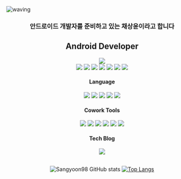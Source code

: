 ![waving](https://capsule-render.vercel.app/api?type=waving&height=200&fontAlign=80&fontAlignY=40&color=gradient&text=Hi%20there%20👋)

<div align="center">
  
  ### 안드로이드 개발자를 준비하고 있는 채상윤이라고 합니다
  
  ## Android Developer
  <img src="https://img.shields.io/badge/android-3DDC84?style=for-the-badge&logo=android&logoColor=white">     <br>
  <img src="https://img.shields.io/badge/material design-757575?style=for-the-badge&logo=material design&logoColor=white">
  <img src="https://img.shields.io/badge/retrofit2-48B983?style=for-the-badge">
  <img src="https://img.shields.io/badge/firebase-FFCA28?style=for-the-badge&logo=firebase&logoColor=white">
  <img src="https://img.shields.io/badge/MVVM Architecture-000000?style=for-the-badge">
  <img src="https://img.shields.io/badge/kotlin coroutines-3DDC84?style=for-the-badge">
  <img src="https://img.shields.io/badge/kotlin flow-3DDC84?style=for-the-badge">
  <img src="https://img.shields.io/badge/jetpack compose-4285F4?style=for-the-badge&logo=jetpack compose&logoColor=white">
  
  #### Language
  <img src="https://img.shields.io/badge/c-A8B9CC?style=for-the-badge&logo=c&logoColor=white">
  <img src="https://img.shields.io/badge/kotlin-7F52FF?style=for-the-badge&logo=kotlin&logoColor=white">
  <img src="https://img.shields.io/badge/java-F7DF1E?style=for-the-badge&logo=java&logoColor=white">
  <img src="https://img.shields.io/badge/html-E34F26?style=for-the-badge&logo=html5&logoColor=white">
  <img src="https://img.shields.io/badge/css-1572B6?style=for-the-badge&logo=css3&logoColor=white">
  
  #### Cowork Tools
  <img src="https://img.shields.io/badge/git-F05032?style=for-the-badge&logo=git&logoColor=white">
  <img src="https://img.shields.io/badge/githb-181717?style=for-the-badge&logo=github&logoColor=white">
  <img src="https://img.shields.io/badge/jira-0052CC?style=for-the-badge&logo=jira&logoColor=white">
  <img src="https://img.shields.io/badge/slack-4A154B?style=for-the-badge&logo=slack&logoColor=white">
  <img src="https://img.shields.io/badge/figma-F24E1E?style=for-the-badge&logo=figma&logoColor=white">
  <img src="https://img.shields.io/badge/postman-FF6C37?style=for-the-badge&logo=postman&logoColor=white">
  
  #### Tech Blog
  [<img src="https://img.shields.io/badge/tistory-000000?style=for-the-badge&logo=tistory&logoColor=white">](https://sangyoon98.tistory.com/)
  
  ##
  ![Sangyoon98 GitHub stats](https://github-readme-stats.vercel.app/api?username=Sangyoon98&show_icons=true&theme=transparent)
  [![Top Langs](https://github-readme-stats.vercel.app/api/top-langs/?username=Sangyoon98&layout=compact&theme=transparent&langs_count=10)](https://github.com/anuraghazra/github-readme-stats)
  
</div>
